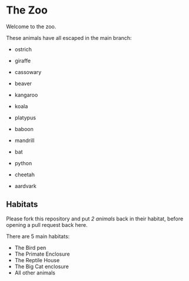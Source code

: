 # The Zoo

Welcome to the zoo.

These animals have all escaped in the main branch:

- ostrich

- giraffe
- cassowary
- beaver
- kangaroo
- koala
- platypus

- baboon
- mandrill
- bat
- python
- cheetah
- aardvark

## Habitats

Please fork this repository and put _2 animals_ back in their habitat, before opening a pull request back here.

There are 5 main habitats:

- The Bird pen
- The Primate Enclosure
- The Reptile House
- The Big Cat enclosure
- All other animals
